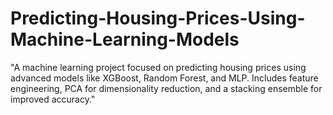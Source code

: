 # Predicting-Housing-Prices-Using-Machine-Learning-Models
"A machine learning project focused on predicting housing prices using advanced models like XGBoost, Random Forest, and MLP. Includes feature engineering, PCA for dimensionality reduction, and a stacking ensemble for improved accuracy."
